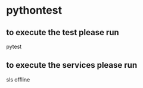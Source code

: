 # pythontest

## to execute the test please run

pytest

## to execute the services please run

sls offline
